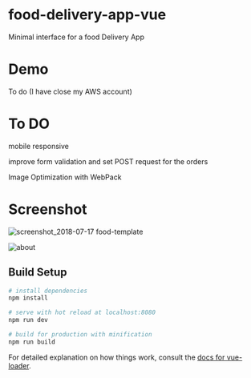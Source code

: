 
# food-delivery-app-vue
Minimal interface for a food Delivery App

# Demo

To do (I have close my AWS account)

# To DO

mobile responsive

improve form validation and set POST request for the orders

Image Optimization with WebPack


# Screenshot

![screenshot_2018-07-17 food-template](https://user-images.githubusercontent.com/19554149/42824909-239b27ce-89e1-11e8-84fc-abfaf120a949.png)

![about](https://user-images.githubusercontent.com/19554149/42824957-45bc2bfa-89e1-11e8-8597-1b751449d7a0.png)

## Build Setup

``` bash
# install dependencies
npm install

# serve with hot reload at localhost:8080
npm run dev

# build for production with minification
npm run build
```

For detailed explanation on how things work, consult the [docs for vue-loader](http://vuejs.github.io/vue-loader).
